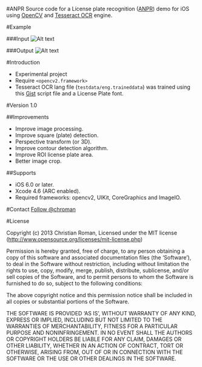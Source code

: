 #ANPR
Source code for a License plate recognition ([ANPR]) demo for iOS using [OpenCV] and [Tesseract OCR] engine.

#Example

###Input
![Alt text](https://raw.github.com/chroman/ANPR/master/input.png "Input")

###Output
![Alt text](https://raw.github.com/chroman/ANPR/master/output.png "Output")

#Introduction
  - Experimental project
  - Require `<opencv2.framework>`
  - Tesseract OCR lang file (`testdata/eng.traineddata`) was trained using this [Gist] script file and a License Plate font.

#Version
1.0

##Improvements
* Improve image processing.
* Improve square (plate) detection.
* Perspective transform (or 3D).
* Improve contour detection algorithm.
* Improve ROI license plate area.
* Better image crop.

##Supports
* iOS 6.0 or later.
* Xcode 4.6 (ARC enabled).
* Required frameworks: opencv2, UIKit, CoreGraphics and ImageIO.

#Contact
<a href="https://twitter.com/chroman">Follow @chroman</a>

#License

Copyright (c) 2013 Christian Roman, Licensed under the MIT license (http://www.opensource.org/licenses/mit-license.php)

Permission is hereby granted, free of charge, to any person obtaining a copy of this software and associated documentation files (the ‘Software’), to deal in the Software without restriction, including without limitation the rights to use, copy, modify, merge, publish, distribute, sublicense, and/or sell copies of the Software, and to permit persons to whom the Software is furnished to do so, subject to the following conditions:

The above copyright notice and this permission notice shall be included in all copies or substantial portions of the Software.

THE SOFTWARE IS PROVIDED ‘AS IS’, WITHOUT WARRANTY OF ANY KIND, EXPRESS OR IMPLIED, INCLUDING BUT NOT LIMITED TO THE WARRANTIES OF MERCHANTABILITY, FITNESS FOR A PARTICULAR PURPOSE AND NONINFRINGEMENT. IN NO EVENT SHALL THE AUTHORS OR COPYRIGHT HOLDERS BE LIABLE FOR ANY CLAIM, DAMAGES OR OTHER LIABILITY, WHETHER IN AN ACTION OF CONTRACT, TORT OR OTHERWISE, ARISING FROM, OUT OF OR IN CONNECTION WITH THE SOFTWARE OR THE USE OR OTHER DEALINGS IN THE SOFTWARE.

[ANPR]: http://en.wikipedia.org/wiki/Automatic_number_plate_recognition
[Tesseract OCR]: https://code.google.com/p/tesseract-ocr/
[OpenCV]: http://opencv.org/
[Gist]: https://gist.github.com/chroman/5745206